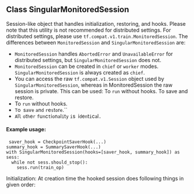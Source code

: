 ## Class SingularMonitoredSession
Session-like object that handles initialization, restoring, and hooks.
Please note that this utility is not recommended for distributed settings. For distributed settings, please use `tf.compat.v1.train.MonitoredSession`. The differences between `MonitoredSession` and `SingularMonitoredSession` are:
- `MonitoredSession` handles `AbortedError` and `UnavailableError` for distributed settings, but `SingularMonitoredSession` does not.
- `MonitoredSession` can be created in `chief` or `worker` modes. `SingularMonitoredSession` is always created as `chief`.
- You can access the raw `tf.compat.v1.Session` object used by `SingularMonitoredSession`, whereas in MonitoredSession the raw session is private. This can be used:
To `run` without hooks.
To save and restore.
- To `run` without hooks.
- ``T``o`` ``s``a``v``e`` ``a``n``d`` ``r``e``s``t``o``r``e``.``
- ``A``l``l`` ``o``t``h``e``r`` ``f``u``n``c``t``i``o``n``a``l``i``t``y`` ``i``s`` ``i``d``e``n``t``i``c``a``l``.``
#### Example usage:

```
 saver_hook = CheckpointSaverHook(...)
summary_hook = SummarySaverHook(...)
with SingularMonitoredSession(hooks=[saver_hook, summary_hook]) as sess:
  while not sess.should_stop():
    sess.run(train_op)
```
Initialization: At creation time the hooked session does following things in given order:
